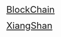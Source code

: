 <font size="5">[BlockChain](BlockChain.md)</font>

<font size="5">[XiangShan](XiangShan.md)</font>

